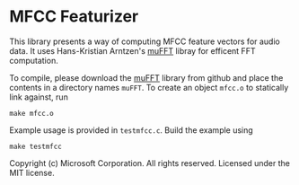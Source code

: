 # MFCC Featurizer

This library presents a way of computing MFCC feature vectors for audio data. It uses Hans-Kristian Arntzen's [muFFT](https://github.com/Themaister/muFFT) libray for efficent FFT computation.

To compile, please download the [muFFT](https://github.com/Themaister/muFFT) library from github and place the contents in a directory names `muFFT`. To create an object `mfcc.o` to statically link against, run

    make mfcc.o


Example usage is provided in `testmfcc.c`. Build the example using 

    make testmfcc


Copyright (c) Microsoft Corporation. All rights reserved.
Licensed under the MIT license.
